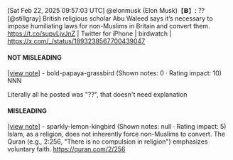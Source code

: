 [Sat Feb 22, 2025 09:57:03 UTC] @elonmusk (Elon Musk)【𝗕】: ?? [@stillgray] British religious scholar Abu Waleed says it’s necessary to impose humiliating laws for non-Muslims in Britain and convert them.  https://t.co/supvLjvJnZ | Twitter for iPhone | birdwatch | https://x.com/_/status/1893238567700439047

#### NOT MISLEADING

[[view note]](https://x.com/i/birdwatch/n/1893677130719871184) - bold-papaya-grassbird (Shown notes: 0 · Rating impact: 10)
NNN

Literally all he posted was "??", that doesn't need explanation

#### MISLEADING

[[view note]](https://x.com/i/birdwatch/n/1893631466136911932) - sparkly-lemon-kingbird (Shown notes: null · Rating impact: 5)
Islam, as a religion, does not inherently force non-Muslims to convert. The Quran (e.g., 2:256, "There is no compulsion in religion") emphasizes voluntary faith.
https://quran.com/2/256
